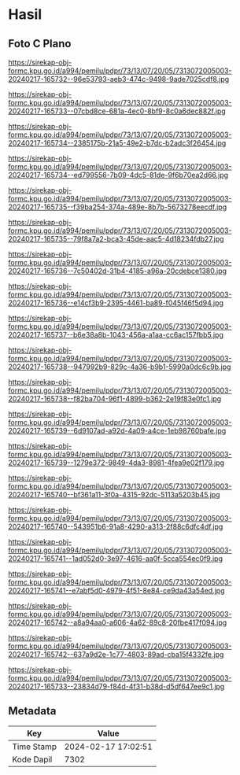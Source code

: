 # Hasil

## Foto C Plano

https://sirekap-obj-formc.kpu.go.id/a994/pemilu/pdpr/73/13/07/20/05/7313072005003-20240217-165732--96e53793-aeb3-474c-9498-9ade7025cdf8.jpg

https://sirekap-obj-formc.kpu.go.id/a994/pemilu/pdpr/73/13/07/20/05/7313072005003-20240217-165733--07cbd8ce-681a-4ec0-8bf9-8c0a6dec882f.jpg

https://sirekap-obj-formc.kpu.go.id/a994/pemilu/pdpr/73/13/07/20/05/7313072005003-20240217-165734--2385175b-21a5-49e2-b7dc-b2adc3f26454.jpg

https://sirekap-obj-formc.kpu.go.id/a994/pemilu/pdpr/73/13/07/20/05/7313072005003-20240217-165734--ed799556-7b09-4dc5-81de-9f6b70ea2d66.jpg

https://sirekap-obj-formc.kpu.go.id/a994/pemilu/pdpr/73/13/07/20/05/7313072005003-20240217-165735--f39ba254-374a-489e-8b7b-5673278eecdf.jpg

https://sirekap-obj-formc.kpu.go.id/a994/pemilu/pdpr/73/13/07/20/05/7313072005003-20240217-165735--79f8a7a2-bca3-45de-aac5-4d18234fdb27.jpg

https://sirekap-obj-formc.kpu.go.id/a994/pemilu/pdpr/73/13/07/20/05/7313072005003-20240217-165736--7c50402d-31b4-4185-a96a-20cdebce1380.jpg

https://sirekap-obj-formc.kpu.go.id/a994/pemilu/pdpr/73/13/07/20/05/7313072005003-20240217-165736--e14cf3b9-2395-4461-ba89-f045f46f5d94.jpg

https://sirekap-obj-formc.kpu.go.id/a994/pemilu/pdpr/73/13/07/20/05/7313072005003-20240217-165737--b6e38a8b-1043-456a-a1aa-cc6ac157fbb5.jpg

https://sirekap-obj-formc.kpu.go.id/a994/pemilu/pdpr/73/13/07/20/05/7313072005003-20240217-165738--947992b9-829c-4a36-b9b1-5990a0dc6c9b.jpg

https://sirekap-obj-formc.kpu.go.id/a994/pemilu/pdpr/73/13/07/20/05/7313072005003-20240217-165738--f82ba704-96f1-4899-b362-2e19f83e0fc1.jpg

https://sirekap-obj-formc.kpu.go.id/a994/pemilu/pdpr/73/13/07/20/05/7313072005003-20240217-165739--6d9107ad-a92d-4a09-a4ce-1eb98760bafe.jpg

https://sirekap-obj-formc.kpu.go.id/a994/pemilu/pdpr/73/13/07/20/05/7313072005003-20240217-165739--1279e372-9849-4da3-8981-4fea9e02f179.jpg

https://sirekap-obj-formc.kpu.go.id/a994/pemilu/pdpr/73/13/07/20/05/7313072005003-20240217-165740--bf361a11-3f0a-4315-92dc-5113a5203b45.jpg

https://sirekap-obj-formc.kpu.go.id/a994/pemilu/pdpr/73/13/07/20/05/7313072005003-20240217-165740--543951b6-91a8-4290-a313-2f88c6dfc4df.jpg

https://sirekap-obj-formc.kpu.go.id/a994/pemilu/pdpr/73/13/07/20/05/7313072005003-20240217-165741--1ad052d0-3e97-4616-aa0f-5cca554ec0f9.jpg

https://sirekap-obj-formc.kpu.go.id/a994/pemilu/pdpr/73/13/07/20/05/7313072005003-20240217-165741--e7abf5d0-4979-4f51-8e84-ce9da43a54ed.jpg

https://sirekap-obj-formc.kpu.go.id/a994/pemilu/pdpr/73/13/07/20/05/7313072005003-20240217-165742--a8a94aa0-a606-4a62-89c8-20fbe417f094.jpg

https://sirekap-obj-formc.kpu.go.id/a994/pemilu/pdpr/73/13/07/20/05/7313072005003-20240217-165742--637a9d2e-1c77-4803-89ad-cba15f4332fe.jpg

https://sirekap-obj-formc.kpu.go.id/a994/pemilu/pdpr/73/13/07/20/05/7313072005003-20240217-165733--23834d79-f84d-4f31-b38d-d5df647ee9c1.jpg


## Metadata

| Key        | Value               |
| ---------- | ------------------- |
| Time Stamp | 2024-02-17 17:02:51 |
| Kode Dapil | 7302                |



